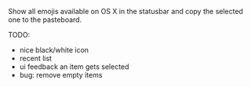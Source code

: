 Show all emojis available on OS X in the statusbar and copy the selected one to the pasteboard.

TODO:
- nice black/white icon
- recent list
- ui feedback an item gets selected
- bug: remove empty items